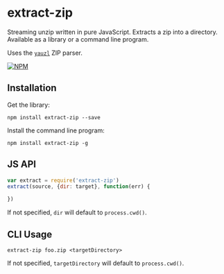 # extract-zip

Streaming unzip written in pure JavaScript. Extracts a zip into a directory. Available as a library or a command line program.

Uses the [`yauzl`](http://npmjs.org/yauzl) ZIP parser.

[![NPM](https://nodei.co/npm/extract-zip.png?global=true)](https://nodei.co/npm/extract-zip/)

## Installation

Get the library:

```
npm install extract-zip --save
```

Install the command line program:

```
npm install extract-zip -g
```

## JS API

```js
var extract = require('extract-zip')
extract(source, {dir: target}, function(err) {

})
```

If not specified, `dir` will default to `process.cwd()`.

## CLI Usage

```
extract-zip foo.zip <targetDirectory>
```

If not specified, `targetDirectory` will default to `process.cwd()`.